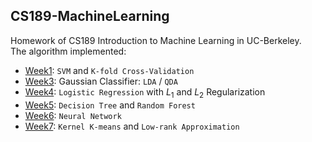 ## CS189-MachineLearning
Homework of CS189 Introduction to Machine Learning in UC-Berkeley.  
The algorithm implemented:  
- [Week1](https://github.com/ZhihaoXu/CS189-MachineLearning/tree/master/homework/hw1): `SVM` and `K-fold Cross-Validation`  
- [Week3](https://github.com/ZhihaoXu/CS189-MachineLearning/tree/master/homework/hw3): Gaussian Classifier: `LDA` / `QDA`  
- [Week4](https://github.com/ZhihaoXu/CS189-MachineLearning/tree/master/homework/hw4): `Logistic Regression` with $L_1$ and $L_2$ Regularization  
- [Week5](https://github.com/ZhihaoXu/CS189-MachineLearning/tree/master/homework/hw5): `Decision Tree` and `Random Forest`  
- [Week6](https://github.com/ZhihaoXu/CS189-MachineLearning/tree/master/homework/cs189_hw6): `Neural Network`  
- [Week7](https://github.com/ZhihaoXu/CS189-MachineLearning/tree/master/homework/hw5): `Kernel K-means` and `Low-rank Approximation`  
